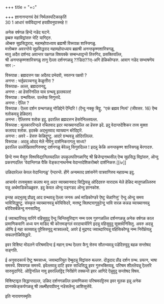 +++
title = "+೦"

+++
ज्ञानानन्दनयं देवं निर्मलस्पटिकाकृतिं  
30 1 आधारं सर्वविद्यानां हयग्रीवनुपास्महे !! 

अनेक वर्षगळ हिन्दॆ नडॆद घटनॆ.  
इब्बरु महाविद्वांसरु भेटि यागिद्दरु.  
ऒब्बरु सुप्रसिद्धराद, महामहोपाध्याय ब्रह्मश्री विरूपाक्ष शास्त्रिगळु.  
मत्तॊब्बरु अवरन्तॆये सुप्रसिद्धराद महामहोपाध्याय ब्रह्मश्री अनन्तकृष्णशास्त्रिगळु,  
मातु अदैत दर्शनद अवान्तर पक्षगळ विषयक्कॆ सम्बन्धपट्टन्तॆ तिरुगिद, प्रसक्तियल्लि,  
श्री अनन्तकृष्णशास्त्रिगळु तानु ऎल्ला दर्शनगळन्नु 
??डिदा??त्-अगि हेळिकॊण्डरु. आवाग नडॆद सम्भाषणॆय सार :- 

विरूपाक्ष : ब्रह्मदत्तन पक्ष अदैतद प्रभेदवॊ, स्वतन्त्र पक्षवॊ ?   
अनन्त : भर्तृप्रपञ्चनन्नु केळुत्तीरा ?   
विरूपाक्ष- अल्ल, ब्रह्मदत्तनदु,  
अनन्त : आ हॆसरिनल्लि याव ग्रन्थवू इल्लवल्ल!   
विरूपाक्ष : ग्रन्थविल्ल. उल्लेख सिगुत्तदॆ.  
अनन्त : ऎल्लि ?  
विरूपाक्ष : ऎल्ला दर्शन ग्रन्थगळन्नु नोडिद्देनॆ ऎन्दिरि ! (ऎन्दु नक्कु बिट्टु, "एकं ब्रह्मव नित्यं' (जीवसर. 16) ऎम्ब श्लोकवन्नु हेळिदरु)  
अनन्त : ऎल्लिरुव श्लोक इदु. इदरल्लि ब्रह्मदत्तन हॆसरेनिल्लवल्ल.  
विरूपाक्ष : मूलकाररिन्दले रचितवाद इदर व्याख्यानदल्लि आ हॆसरु इदॆ. इदु वेदान्तदेशिकर तत्त्व मुक्ता कलापद श्लोक. इदक्कॆ अद्भुतवाद व्याख्यान बरॆदिद्दारॆ.  
अनन्त : अवरे - हॆसरु केळिद्दुण्टु. आदरॆ ग्रन्थवन्नु ओदिरलिल्ल.   
विरूपाक्ष : अदन्नु ओदद मेलॆ नीवेनु दार्शनिकरागलु साध्य?  
इदरल्लि उल्लेखितवागिरुवष्टु दर्शनगळु बेरॆल्लू सिगुवदिल्ल ! इदन्नु केळि अनन्तकृष्ण शास्त्रिगळु बॆरगादरु.  

हिन्दॆ नम्म मैसूरु विश्वविद्यानिलयदल्लि उपकुलपतिगळागिद्द श्री ब्रिजेन्द्रनाथसील् ऎम्ब सुप्रसिद्ध विद्वांसरु, ऒन्दु प्रकरणदल्लि 'वेदान्तिगळ पैकि वॆङ्कटनाथनॆम्ब वेदान्तदेशिकरॊब्बरे दार्शनिकरु.[[iv]] 

उळिदवरॆल्ल केपल वेदान्तिगळु' ऎन्दरन्तॆ. हीगॆ अन्यमतद प्रशंसनॆगॆ पात्रवागिरुव महाग्रन्थ इदु. 

आचार्यर तत्त्वमुक्ता कलाप मत्तु अदर व्याख्यानवाद सिद्धियन्नु ओदिदवरु यारादरू मेलॆ हेळिद मातुगळल्लिरुव यन्नु अर्थमाडिकॊळ्ळुवरु. इदु केवल ऒन्दु पङ्गडद ऒन्दु ज्ञानकोश. 

इन्तह अद्भुतवू प्रौढवू आद ग्रन्थवन्नु ऎल्ला जनरू अर्थ माडिकॊण्डरॆ ऎष्टु चॆन्नागित्तु' ऎन्दु ऒन्दु समय भाविसिद्धुण्टु. संस्कृत व्याख्यानवन्नु बरॆयिसिदरॆ, मत्तष्टु क्लिष्टवागुवुदॆन्दु भावि सरळ कन्नड व्याख्यानवन्नु बरॆयिसबेकॆन्दु मनसायितु. 

ई जवाब्दारियन्नु यारिगॆ वहिसुवुदु ऎन्दु चिन्तिसुत्तिद्दाग नम्म परम गुरुगळल्लि दर्शनगळन्नु अनेक वर्षगळ काल प्रामाणिकवागि अध्य यन माडिद श्री कॊत्तमङ्गलं वरदाचार्यरिगॆ इदन्नु वहिसुवुदु सूक्तवॆनिसितु. अवरु अदन्नु ऒप्पि ई महा काव्यवन्नु पूरैसिरुवुदु मात्रवल्लदॆ, अवरे ई मुद्रणद जवाब्दारियन्नू वहिसिकॊण्डु नम्म निरीक्षॆयन्नु सफलगॊळिसिद्धारॆ. 

इवर विशिष्ट मॊदलनॆ परिश्रमदिन्द ई महान् ग्रन्थ ऎल्लर कैगू सेरुव सौलभ्यवन्नु पडॆदिरुवुदु बहळ सन्तोषद सङ्गति. 

ई अनुवादकार्य ऎष्टु श्रमसाध्य, जवाब्दारियुत ऎम्बुदन्नु विद्वांसरु बल्लरु. दॊड्डदाद प्रौढ दर्शन ग्रन्थ. प्रयत्न, भाषा समस्यॆ. विषयगळ समस्यॆ. इवॆल्लवन्नु दाटि इवरु साधिसिद्धु इवर गुरुभक्तियन्नू, परिश्रम शीलतॆयन्नू ऎल्लरि सारुवुदागिदॆ. ऒट्टिनल्लि नावु इवरल्लिट्टिद्द निरीक्षॆगॆ तक्कन्तॆ इवर आगिदॆ ऎन्नुवुदु सन्तोषद विषय. 

विशिष्टाद्वत सिद्धान्तदल्ल, उळिद दर्शनगळल्लि प्रामाणिकवा परिश्रमपट्टिरुव इवर मूलक इन्नू अनेक ज्ञानक्कॆङ्कर्यगळन्नु श्री लक्ष्मीहयग्रीवनु नडॆसलॆन्दु आशिसुत्तेवॆ. 

इति नारायणस्मृतिः  
